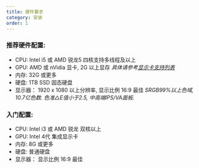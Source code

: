 ```yaml
---
title: 硬件要求
category: 安装
order: 1
---
```


### 推荐硬件配置:

- CPU: Intel i5 或 AMD 锐龙5 四核支持多线程及以上
- GPU: AMD 或 nVidia 显卡, 2G 以上显存 *具体请参考[显示卡支持列表](/80-faq/gpu-support-list/)*
- 内存: 32G 或更多
- 硬盘: 1TB SSD 固态硬盘
- 显示器： 1920 x 1080 以上分辨率, 显示比例 16:9 最佳 *SRGB99%以上色域, 10.7亿色数. 色准△E值小于2.5, 中高端IPS/VA面板.*

### 入门配置:

- CPU: Intel i3 或 AMD 锐龙 双核以上
- GPU:  Intel 4代 集成显示卡
- 内存: 8G 或更多
- 硬盘: 普通硬盘
- 显示器： 显示比例 16:9 最佳
